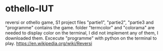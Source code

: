 # othello-IUT
reversi or othello game, S1 project
files "partie1", "partie2", "partie3 and "programme" contains the game.
folder "termcolor" and "colorama" are needed to display color on the terminal, I did not implement any of them, I downloaded them.
Excecute "programme" with python on the terminal to play.
https://en.wikipedia.org/wiki/Reversi
